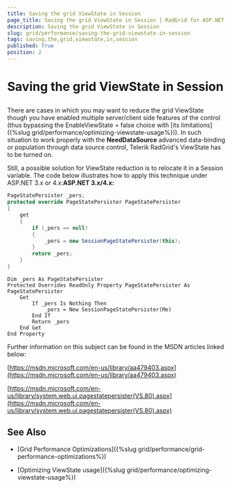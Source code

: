 ```yaml
---
title: Saving the grid ViewState in Session
page_title: Saving the grid ViewState in Session | RadGrid for ASP.NET AJAX Documentation
description: Saving the grid ViewState in Session
slug: grid/performance/saving-the-grid-viewstate-in-session
tags: saving,the,grid,viewstate,in,session
published: True
position: 2
---
```


# Saving the grid ViewState in Session



## 

There are cases in which you may want to reduce the grid ViewState though you have enabled multiple server/client side features of the control (thus bypassing the EnableViewState = false choice with [its limitations]({%slug grid/performance/optimizing-viewstate-usage%})). In such situation to work properly with the **NeedDataSource** advanced data-binding or population through data source control, Telerik RadGrid's ViewState has to be turned on.

Still, a possible solution for ViewState reduction is to relocate it in a Session variable. The code below illustrates how to apply this technique under ASP.NET 3.x or 4.x:**ASP.NET 3.x/4.x:**



````C#
PageStatePersister _pers;
protected override PageStatePersister PageStatePersister
{
    get
    {
        if (_pers == null)
        {
            _pers = new SessionPageStatePersister(this);
        }
        return _pers;
    }
}
````
````VB	
Dim _pers As PageStatePersister
Protected Overrides ReadOnly Property PageStatePersister As PageStatePersister
    Get
        If _pers Is Nothing Then
            _pers = New SessionPageStatePersister(Me)
        End If
        Return _pers
    End Get
End Property
````


Further information on this subject can be found in the MSDN articles linked below:

[https://msdn.microsoft.com/en-us/library/aa479403.aspx](https://msdn.microsoft.com/en-us/library/aa479403.aspx)

[https://msdn.microsoft.com/en-us/library/system.web.ui.pagestatepersister(VS.80).aspx](https://msdn.microsoft.com/en-us/library/system.web.ui.pagestatepersister(VS.80).aspx)

## See Also

 * [Grid Performance Optimizations]({%slug grid/performance/grid-performance-optimizations%})
 
 * [Optimizing ViewState usage]({%slug grid/performance/optimizing-viewstate-usage%})
